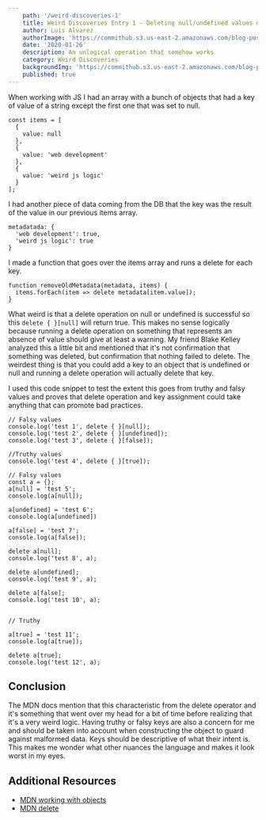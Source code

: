 ```yaml
---
    path: '/weird-discoveries-1'
    title: Weird Discoveries Entry 1 - Deleting null/undefined values on an object
    author: Luis Alvarez
    authorImage: 'https://commithub.s3.us-east-2.amazonaws.com/blog-posts/author/luis.jpg'
    date: '2020-01-26'
    description: An unlogical operation that somehow works
    category: Weird Discoveries
    backgroundImg: 'https://commithub.s3.us-east-2.amazonaws.com/blog-posts/weird-discoveries-1/derpy-potato.jpeg'
    published: true
---
```


When working with JS I had an array with a bunch of objects that had a key of value of a string except the first one that was set to null.

```
const items = [
  {
    value: null
  },
  {
    value: 'web development'
  },
  {
    value: 'weird js logic'
  }
];
```

I had another piece of data coming from the DB that the key was the result of the value in our previous items array.

```
metadatada: {
  'web development': true,
  'weird js logic': true
}
```

I made a function that goes over the items array and runs a delete for each key.

```
function removeOldMetadata(metadata, items) {
  items.forEach(item => delete metadata[item.value]);
}
```

What weird is that a delete operation on null or undefined is successful so this `delete { }[null]` will return true. This makes no sense logically because running a delete operation on something that represents an absence of value should give at least a warning. My friend Blake Kelley analyzed this a little bit and mentioned that it's not confirmation that something was deleted, but confirmation that nothing failed to delete. The weirdest thing is that you could add a key to an object that is undefined or null and running a delete operation will actually delete that key.


I used this code snippet to test the extent this goes from truthy and falsy values and proves that delete operation and key assignment could take anything that can promote bad practices.

```
// Falsy values
console.log('test 1', delete { }[null]);
console.log('test 2', delete { }[undefined]);
console.log('test 3', delete { }[false]);

//Truthy values
console.log('test 4', delete { }[true]);

// Falsy values
const a = {};
a[null] = 'test 5';
console.log(a[null]);

a[undefined] = 'test 6';
console.log(a[undefined])

a[false] = 'test 7';
console.log(a[false]);

delete a[null];
console.log('test 8', a);

delete a[undefined];
console.log('test 9', a);

delete a[false];
console.log('test 10', a);


// Truthy

a[true] = 'test 11';
console.log(a[true]);

delete a[true];
console.log('test 12', a);
```

## Conclusion

The MDN docs mention that this characteristic from the delete operator and it's something that went over my head for a bit of time before realizing that it's a very weird logic. Having truthy or falsy keys are also a concern for me and should be taken into account when constructing the object to guard against malformed data. Keys should be descriptive of what their intent is. This makes me wonder what other nuances the language and makes it look worst in my eyes.

## Additional Resources

* [MDN working with objects](https://developer.mozilla.org/en-US/docs/Web/JavaScript/Guide/Working_with_Objects)
* [MDN delete](https://developer.mozilla.org/en-US/docs/Web/JavaScript/Reference/Operators/delete)
